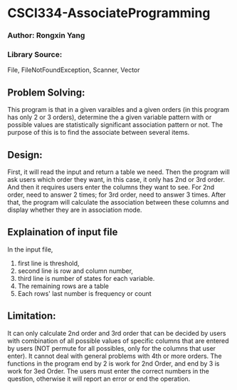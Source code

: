 # CSCI334-AssociateProgramming
### Author: Rongxin Yang

### Library Source: 
File, FileNotFoundException, Scanner, Vector

## Problem Solving:
This program is that in a given varaibles and a given orders (in this program has only 2 or 3 orders), determine the a given variable pattern with or possible values are statistically significant association pattern or not. The purpose of this is to find the associate between several items.

## Design:
First, it will read the input and return a table we need. Then the program will ask users which order they want, in this case, it only has 2nd or 3rd order. And then it requires users enter the columns they want to see. For 2nd order, need to answer 2 times; for 3rd order, need to answer 3 times. After that, the program will calculate the association between these columns and display whether they are in association mode.

## Explaination of input file
In the input file, 
1. first line is threshold, 
2. second line is row and column number, 
3. third line is number of states for each variable. 
4. The remaining rows are a table
5. Each rows' last number is frequency or count

## Limitation:
It can only calculate 2nd order and 3rd order that can be decided by users with combination of all possible values of specific columns that are entered by users (NOT permute for all possibles, only for the columns that user enter). 
It cannot deal with general problems with 4th or more orders. 
The functions in the program end by 2 is work for 2nd Order, and end by 3 is work for 3ed Order. 
The users must enter the correct numbers in the question, otherwise it will report an error or end the operation.

